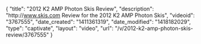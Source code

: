 {
    "title": "2012 K2 AMP Photon Skis Review",
    "description": "http:\/\/www.skis.com Review for the 2012 K2 AMP Photon Skis",
    "videoid": "3767555",
    "date_created": "1411361319",
    "date_modified": "1418182029",
    "type": "captivate",
    "layout": "video",
    "url": "\/v\/2012-k2-amp-photon-skis-review\/3767555"
}